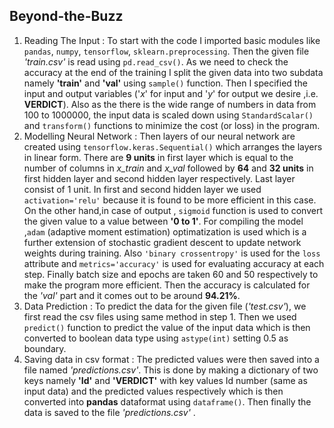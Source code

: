 ## Beyond-the-Buzz
1. Reading The Input : 
To start with the code I imported basic modules like `pandas`, `numpy`, `tensorflow`, `sklearn.preprocessing`. Then the given file _'train.csv'_ is read using `pd.read_csv()`. As we need to check the accuracy at the end of the training I split the given data into two subdata namely __'train'__ and __'val'__ using `sample()` function. Then I specified the input and output variables ('*x*' for input and '*y*' for output we desire ,i.e. __VERDICT__). Also as the there is the wide range of numbers in data from 100 to 1000000, the input data is scaled down using `StandardScalar()` and `transform()` functions to minimize the cost (or loss) in the program.
2. Modelling Neural Network : 
Then layers of our neural network are created using `tensorflow.keras.Sequential()` which arranges the layers in linear form. There are __9 units__ in first layer which is equal to the number of columns in *x_train* and *x_val* followed by **64** and **32 units** in first hidden layer and second hidden layer respectively. Last layer consist of 1 unit. In first and second hidden layer we used `activation='relu'` because it is found to be more efficient in this case. On the other hand,in case of output , `sigmoid` function is used to convert the given value to a value between __'0 to 1'__. For compiling the model ,`adam` (adaptive moment estimation) optimatization is used which is a further extension of stochastic gradient descent to update network weights during training. Also `'binary crossentropy'` is used for the `loss` attribute and `metrics='accuracy'` is used for evaluating accuracy at each step. Finally batch size and epochs are taken 60 and 50 respectively to make the program more efficient. Then the accuracy is calculated for the _'val'_ part and it comes out to be around __94.21%__.
3. Data Prediction : 
To predict the data for the given file (_'test.csv'_), we first read the csv files using same method in step 1. Then we used `predict()` function to predict the value of the input data which is then converted to boolean data type using `astype(int)` setting 0.5 as boundary. 
4. Saving data in csv format : 
The predicted values were then saved into a file named _'predictions.csv'_. This is done by making a dictionary of two keys namely __'Id'__ and __'VERDICT'__ with key values Id number (same as input data) and the predicted values respectively which is then converted into __pandas__ dataformat using `dataframe()`. Then finally the data
is saved to the file _'predictions.csv'_ .
